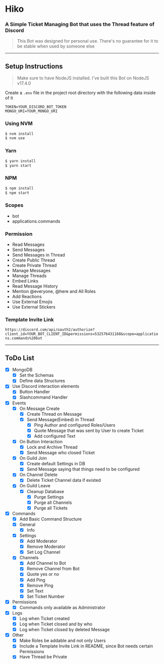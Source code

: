 # Hiko

### A Simple Ticket Managing Bot that uses the Thread feature of Discord

> This Bot was designed for personal use. There's no guarantee for it to be stable when used by someone else

---

## Setup Instructions

> Make sure to have NodeJS installed. I've built this Bot on NodeJS v17.4.0

Create a `.env` file in the project root directory with the following data inside of it

```env
TOKEN=YOUR_DISCORD_BOT_TOKEN
MONGO_URI=YOUR_MONGO_URI
```

### Using NVM

```bash
$ nvm install
$ nvm use
```

### Yarn

```bash
$ yarn install
$ yarn start
```

### NPM

```bash
$ npm install
$ npm start
```

### Scopes

-   bot
-   applications.commands

### Permission

-   Read Messages
-   Send Messages
-   Send Messages in Thread
-   Create Public Thread
-   Create Private Thread
-   Manage Messages
-   Manage Threads
-   Embed Links
-   Read Message History
-   Mention @everyone, @here and All Roles
-   Add Reactions
-   Use External Emojis
-   Use External Stickers

### Template Invite Link

`https://discord.com/api/oauth2/authorize?client_id=YOUR_BOT_CLIENT_ID&permissions=532576431168&scope=applications.commands%20bot`

---

## ToDo List

-   [x] MongoDB
    -   [x] Set the Schemas
    -   [x] Define data Structures
-   [x] Use Discord interaction elements
    -   [x] Button Handler
    -   [x] Slashcommand Handler
-   [x] Events
    -   [x] On Message Create
        -   [x] Create Thread on Message
        -   [x] Send Message(Embed) in Thread
            -   [x] Ping Author and configured Roles/Users
            -   [x] Quote Message that was sent by User to create Ticket
            -   [x] Add configured Text
    -   [x] On Button Interaction
        -   [x] Lock and Archive Thread
        -   [x] Send Message who closed Ticket
    -   [x] On Guild Join
        -   [x] Create default Settings in DB
        -   [x] Send Message saying that things need to be configured
    -   [x] On Channel Delete
        -   [x] Delete Ticket Channel data if existed
    -   [x] On Guild Leave
        -   [x] Cleanup Database
            -   [x] Purge Settings
            -   [x] Purge all Channels
            -   [x] Purge all Tickets
-   [x] Commands
    -   [x] Add Basic Command Structure
    -   [x] General
        -   [x] Info
    -   [x] Settings
        -   [x] Add Moderator
        -   [x] Remove Moderator
        -   [x] Set Log Channel
    -   [x] Channels
        -   [x] Add Channel to Bot
        -   [x] Remove Channel from Bot
        -   [x] Quote yes or no
        -   [x] Add Ping
        -   [x] Remove Ping
        -   [x] Set Text
        -   [x] Set Ticket Number
-   [x] Permissions
    -   [x] Commands only available as Administrator
-   [x] Logs
    -   [x] Log when Ticket created
    -   [x] Log when Ticket closed and by who
    -   [x] Log when Ticket closed by deleted Message
-   [x] Other
    -   [x] Make Roles be addable and not only Users
    -   [x] Include a Template Invite Link in README, since Bot needs certain Permissions
    -   [x] Have Thread be Private
